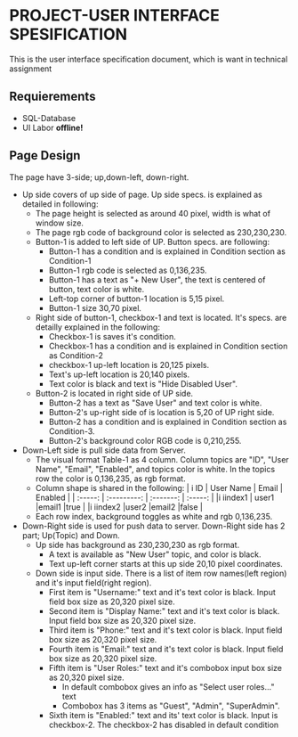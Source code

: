 # PROJECT-USER INTERFACE SPESIFICATION
This is the user interface specification document, which is want in technical assignment
## Requierements
* SQL-Database
* UI Labor
 **offline!**

## Page Design
The page have 3-side; up,down-left, down-right.
* Up side covers of up side of page. Up side specs. is explained as detailed in following:
	*  The page height is selected as around 40 pixel, width is what of window size.
	 * The page rgb code of background color is selected as 230,230,230.
	 * Button-1 is added to left side of UP. Button specs. are following:
		 * Button-1 has a condition and is explained in Condition section as Condition-1
		 * Button-1 rgb code is selected as 0,136,235.
		 * Button-1 has a text as "+ New User", the text is centered of button, text color is white.
		 * Left-top corner of button-1 location is 5,15 pixel.
		 * Button-1 size 30,70 pixel.
	* Right side of button-1, checkbox-1 and text is located. It's specs. are detailly explained in the following:
		* Checkbox-1 is saves it's condition. 
		* Checkbox-1 has a condition and is explained in Condition section as Condition-2 
		* checkbox-1 up-left location is 20,125 pixels.
		* Text's up-left location is 20,140 pixels.
		* Text color is black and text is "Hide Disabled User".
	* Button-2 is located in right side of UP side.
		* Button-2 has a text as "Save User" and text color is white.
		* Button-2's up-right side of is location is 5,20 of UP right side.
		* Button-2 has a condition and is explained in Condition section as Condition-3.
		* Button-2's background color RGB code is 0,210,255.
* Down-Left side is pull side data from Server.
	* The visual format Table-1 as 4 column. Column topics are "ID", "User Name", "Email", "Enabled", and topics color is white. In the topics row the color is 0,136,235, as rgb format.
	* Column shape is shared in the following:
		| i ID | User Name | Email | Enabled |
		| :-----: | :---------: | :-------: | :-----: |
		|i iindex1 | user1 |email1 |true |
		|i iindex2 |user2 |email2 |false |
	*	Each row index, background toggles as white and rgb 0,136,235.
*	Down-Right side is used for push data to server. Down-Right side has 2 part; Up(Topic) and Down.
	*	Up side has background as 230,230,230 as rgb format.
		*	A text is available as "New User" topic, and color is black.
		* Text up-left corner starts at this up side 20,10 pixel coordinates.
	* 	Down side is input side. There is a list of item row names(left region) and it's input field(right region). 
		* First item is "Username:" text and it's text color is black. Input field box size as 20,320 pixel size.
		* Second item is "Display Name:" text and it's text color is black. Input field box size as 20,320 pixel size.
		* Third item is "Phone:" text and it's text color is black. Input field box size as 20,320 pixel size.
		* Fourth item is "Email:" text and it's text color is black. Input field box size as 20,320 pixel size.
		* Fifth item is "User Roles:" text and it's combobox input box size as 20,320 pixel size.
			* In default combobox gives an info as "Select user roles..." text
			* Combobox has 3 items as "Guest", "Admin", "SuperAdmin".
		* Sixth item is "Enabled:" text and its' text color is black. Input is checkbox-2. The checkbox-2 has disabled in default condition
